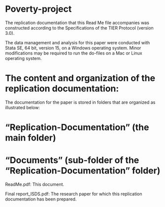# Poverty-project
The replication documentation that this Read Me file accompanies was constructed according to the Specifications of the TIER Protocol (version 3.0).

The data management and analysis for this paper were conducted with Stata SE, 64 bit, version 15, on a Windows operating system.  Minor modifications may be required to run the do-files on a Mac or Linux operating system.

# The content and organization of the replication documentation:

The documentation for the paper is stored in folders that are organized as illustrated below:

# “Replication-Documentation” (the main folder)

# “Documents” (sub-folder of the “Replication-Documentation” folder)

ReadMe.pdf: This document.
		
Final report_ISDS.pdf:  The research paper for which this replication documentation has been prepared.

